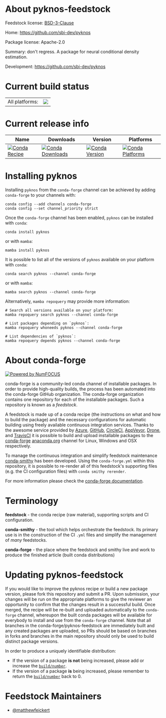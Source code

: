 About pyknos-feedstock
======================

Feedstock license: [BSD-3-Clause](https://github.com/conda-forge/pyknos-feedstock/blob/main/LICENSE.txt)

Home: https://github.com/sbi-dev/pyknos

Package license: Apache-2.0

Summary: don't regress. A package for neural conditional density estimation.

Development: https://github.com/sbi-dev/pyknos

Current build status
====================


<table><tr><td>All platforms:</td>
    <td>
      <a href="https://dev.azure.com/conda-forge/feedstock-builds/_build/latest?definitionId=24497&branchName=main">
        <img src="https://dev.azure.com/conda-forge/feedstock-builds/_apis/build/status/pyknos-feedstock?branchName=main">
      </a>
    </td>
  </tr>
</table>

Current release info
====================

| Name | Downloads | Version | Platforms |
| --- | --- | --- | --- |
| [![Conda Recipe](https://img.shields.io/badge/recipe-pyknos-green.svg)](https://anaconda.org/conda-forge/pyknos) | [![Conda Downloads](https://img.shields.io/conda/dn/conda-forge/pyknos.svg)](https://anaconda.org/conda-forge/pyknos) | [![Conda Version](https://img.shields.io/conda/vn/conda-forge/pyknos.svg)](https://anaconda.org/conda-forge/pyknos) | [![Conda Platforms](https://img.shields.io/conda/pn/conda-forge/pyknos.svg)](https://anaconda.org/conda-forge/pyknos) |

Installing pyknos
=================

Installing `pyknos` from the `conda-forge` channel can be achieved by adding `conda-forge` to your channels with:

```
conda config --add channels conda-forge
conda config --set channel_priority strict
```

Once the `conda-forge` channel has been enabled, `pyknos` can be installed with `conda`:

```
conda install pyknos
```

or with `mamba`:

```
mamba install pyknos
```

It is possible to list all of the versions of `pyknos` available on your platform with `conda`:

```
conda search pyknos --channel conda-forge
```

or with `mamba`:

```
mamba search pyknos --channel conda-forge
```

Alternatively, `mamba repoquery` may provide more information:

```
# Search all versions available on your platform:
mamba repoquery search pyknos --channel conda-forge

# List packages depending on `pyknos`:
mamba repoquery whoneeds pyknos --channel conda-forge

# List dependencies of `pyknos`:
mamba repoquery depends pyknos --channel conda-forge
```


About conda-forge
=================

[![Powered by
NumFOCUS](https://img.shields.io/badge/powered%20by-NumFOCUS-orange.svg?style=flat&colorA=E1523D&colorB=007D8A)](https://numfocus.org)

conda-forge is a community-led conda channel of installable packages.
In order to provide high-quality builds, the process has been automated into the
conda-forge GitHub organization. The conda-forge organization contains one repository
for each of the installable packages. Such a repository is known as a *feedstock*.

A feedstock is made up of a conda recipe (the instructions on what and how to build
the package) and the necessary configurations for automatic building using freely
available continuous integration services. Thanks to the awesome service provided by
[Azure](https://azure.microsoft.com/en-us/services/devops/), [GitHub](https://github.com/),
[CircleCI](https://circleci.com/), [AppVeyor](https://www.appveyor.com/),
[Drone](https://cloud.drone.io/welcome), and [TravisCI](https://travis-ci.com/)
it is possible to build and upload installable packages to the
[conda-forge](https://anaconda.org/conda-forge) [anaconda.org](https://anaconda.org/)
channel for Linux, Windows and OSX respectively.

To manage the continuous integration and simplify feedstock maintenance
[conda-smithy](https://github.com/conda-forge/conda-smithy) has been developed.
Using the ``conda-forge.yml`` within this repository, it is possible to re-render all of
this feedstock's supporting files (e.g. the CI configuration files) with ``conda smithy rerender``.

For more information please check the [conda-forge documentation](https://conda-forge.org/docs/).

Terminology
===========

**feedstock** - the conda recipe (raw material), supporting scripts and CI configuration.

**conda-smithy** - the tool which helps orchestrate the feedstock.
                   Its primary use is in the construction of the CI ``.yml`` files
                   and simplify the management of *many* feedstocks.

**conda-forge** - the place where the feedstock and smithy live and work to
                  produce the finished article (built conda distributions)


Updating pyknos-feedstock
=========================

If you would like to improve the pyknos recipe or build a new
package version, please fork this repository and submit a PR. Upon submission,
your changes will be run on the appropriate platforms to give the reviewer an
opportunity to confirm that the changes result in a successful build. Once
merged, the recipe will be re-built and uploaded automatically to the
`conda-forge` channel, whereupon the built conda packages will be available for
everybody to install and use from the `conda-forge` channel.
Note that all branches in the conda-forge/pyknos-feedstock are
immediately built and any created packages are uploaded, so PRs should be based
on branches in forks and branches in the main repository should only be used to
build distinct package versions.

In order to produce a uniquely identifiable distribution:
 * If the version of a package **is not** being increased, please add or increase
   the [``build/number``](https://docs.conda.io/projects/conda-build/en/latest/resources/define-metadata.html#build-number-and-string).
 * If the version of a package **is** being increased, please remember to return
   the [``build/number``](https://docs.conda.io/projects/conda-build/en/latest/resources/define-metadata.html#build-number-and-string)
   back to 0.

Feedstock Maintainers
=====================

* [@matthewfeickert](https://github.com/matthewfeickert/)

